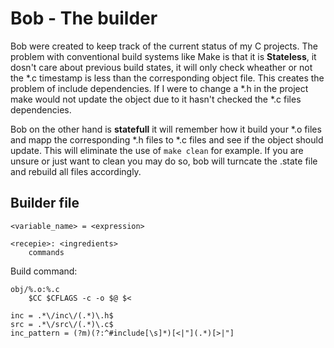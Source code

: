 # Bob - The builder


Bob were created to keep track of the current status of my C projects. 
The problem with conventional build systems like Make is that it is
**Stateless**, it dosn't care about previous build states, it will only check
wheather or not the \*.c timestamp is less than the corresponding object file.
This creates the problem of include dependencies. If I were to change a \*.h in
the project make would not update the object due to it hasn't checked the \*.c
files dependencies.

Bob on the other hand is **statefull** it will remember how it build your \*.o
files and mapp the corresponding \*.h files to \*.c files and see if the object
should update. This will eliminate the use of `make clean` for example. If you
are unsure or just want to clean you may do so, bob will turncate the .state
file and rebuild all files accordingly.

## Builder file
```make
<variable_name> = <expression>

<recepie>: <ingredients>
	commands
```
Build command:
```make
obj/%.o:%.c
	$CC $CFLAGS -c -o $@ $< 
```
```make
inc = .*\/inc\/(.*)\.h$
src = .*\/src\/(.*)\.c$
inc_pattern = (?m)(?:^#include[\s]*)[<|"](.*)[>|"]
```
